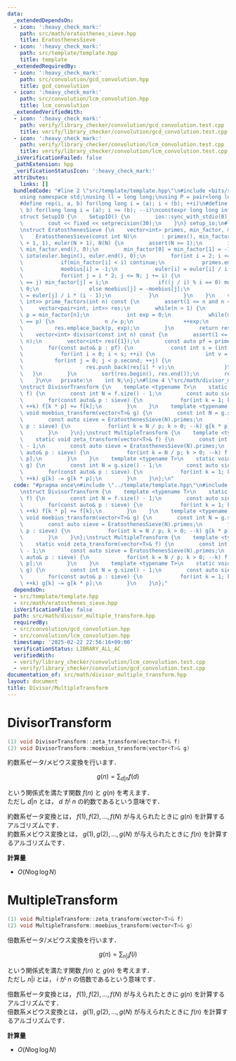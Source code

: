 ```yaml
---
data:
  _extendedDependsOn:
  - icon: ':heavy_check_mark:'
    path: src/math/eratosthenes_sieve.hpp
    title: EratosthenesSieve
  - icon: ':heavy_check_mark:'
    path: src/template/template.hpp
    title: template
  _extendedRequiredBy:
  - icon: ':heavy_check_mark:'
    path: src/convolution/gcd_convolution.hpp
    title: gcd_convolution
  - icon: ':heavy_check_mark:'
    path: src/convolution/lcm_convolution.hpp
    title: lcm_convolution
  _extendedVerifiedWith:
  - icon: ':heavy_check_mark:'
    path: verify/library_checker/convolution/gcd_convolution.test.cpp
    title: verify/library_checker/convolution/gcd_convolution.test.cpp
  - icon: ':heavy_check_mark:'
    path: verify/library_checker/convolution/lcm_convolution.test.cpp
    title: verify/library_checker/convolution/lcm_convolution.test.cpp
  _isVerificationFailed: false
  _pathExtension: hpp
  _verificationStatusIcon: ':heavy_check_mark:'
  attributes:
    links: []
  bundledCode: "#line 2 \"src/template/template.hpp\"\n#include <bits/stdc++.h>\n\
    using namespace std;\nusing ll = long long;\nusing P = pair<long long, long long>;\n\
    #define rep(i, a, b) for(long long i = (a); i < (b); ++i)\n#define rrep(i, a,\
    \ b) for(long long i = (a); i >= (b); --i)\nconstexpr long long inf = 4e18;\n\
    struct SetupIO {\n    SetupIO() {\n        ios::sync_with_stdio(0);\n        cin.tie(0);\n\
    \        cout << fixed << setprecision(30);\n    }\n} setup_io;\n#line 3 \"src/math/eratosthenes_sieve.hpp\"\
    \nstruct EratosthenesSieve {\n    vector<int> primes, min_factor, moebius, euler;\n\
    \    EratosthenesSieve(const int N)\n        : primes(), min_factor(N + 1), moebius(N\
    \ + 1, 1), euler(N + 1), N(N) {\n        assert(N >= 1);\n        iota(min_factor.begin(),\
    \ min_factor.end(), 0);\n        min_factor[0] = min_factor[1] = -1;\n       \
    \ iota(euler.begin(), euler.end(), 0);\n        for(int i = 2; i <= N; ++i) {\n\
    \            if(min_factor[i] < i) continue;\n            primes.emplace_back(i);\n\
    \            moebius[i] = -1;\n            euler[i] = euler[i] / i * (i - 1);\n\
    \            for(int j = i * 2; j <= N; j += i) {\n                if(min_factor[j]\
    \ == j) min_factor[j] = i;\n                if((j / i) % i == 0) moebius[j] =\
    \ 0;\n                else moebius[j] = -moebius[j];\n                euler[j]\
    \ = euler[j] / i * (i - 1);\n            }\n        }\n    }\n    vector<pair<int,\
    \ int>> prime_factors(int n) const {\n        assert(1 <= n and n <= N);\n   \
    \     vector<pair<int, int>> res;\n        while(n > 1) {\n            const int\
    \ p = min_factor[n];\n            int exp = 0;\n            while(min_factor[n]\
    \ == p) {\n                n /= p;\n                ++exp;\n            }\n  \
    \          res.emplace_back(p, exp);\n        }\n        return res;\n    }\n\
    \    vector<int> divisor(const int n) const {\n        assert(1 <= n and n <=\
    \ n);\n        vector<int> res({1});\n        const auto pf = prime_factors(n);\n\
    \        for(const auto& p : pf) {\n            const int s = (int)res.size();\n\
    \            for(int i = 0; i < s; ++i) {\n                int v = 1;\n      \
    \          for(int j = 0; j < p.second; ++j) {\n                    v *= p.first;\n\
    \                    res.push_back(res[i] * v);\n                }\n         \
    \   }\n        }\n        sort(res.begin(), res.end());\n        return res;\n\
    \    }\n\n   private:\n    int N;\n};\n#line 4 \"src/math/divisor_multiple_transform.hpp\"\
    \nstruct DivisorTransform {\n    template <typename T>\n    static void zeta_transform(vector<T>&\
    \ f) {\n        const int N = f.size() - 1;\n        const auto sieve = EratosthenesSieve(N).primes;\n\
    \        for(const auto& p : sieve) {\n            for(int k = 1; k * p <= N;\
    \ ++k) f[k * p] += f[k];\n        }\n    }\n    template <typename T>\n    static\
    \ void moebius_transform(vector<T>& g) {\n        const int N = g.size() - 1;\n\
    \        const auto sieve = EratosthenesSieve(N).primes;\n        for(const auto&\
    \ p : sieve) {\n            for(int k = N / p; k > 0; --k) g[k * p] -= g[k];\n\
    \        }\n    }\n};\nstruct MultipleTransform {\n    template <typename T>\n\
    \    static void zeta_transform(vector<T>& f) {\n        const int N = f.size()\
    \ - 1;\n        const auto sieve = EratosthenesSieve(N).primes;\n        for(const\
    \ auto& p : sieve) {\n            for(int k = N / p; k > 0; --k) f[k] += f[k *\
    \ p];\n        }\n    }\n    template <typename T>\n    static void moebius_transform(vector<T>&\
    \ g) {\n        const int N = g.size() - 1;\n        const auto sieve = EratosthenesSieve(N).primes;\n\
    \        for(const auto& p : sieve) {\n            for(int k = 1; k * p <= N;\
    \ ++k) g[k] -= g[k * p];\n        }\n    }\n};\n"
  code: "#pragma once\n#include \"../template/template.hpp\"\n#include \"./eratosthenes_sieve.hpp\"\
    \nstruct DivisorTransform {\n    template <typename T>\n    static void zeta_transform(vector<T>&\
    \ f) {\n        const int N = f.size() - 1;\n        const auto sieve = EratosthenesSieve(N).primes;\n\
    \        for(const auto& p : sieve) {\n            for(int k = 1; k * p <= N;\
    \ ++k) f[k * p] += f[k];\n        }\n    }\n    template <typename T>\n    static\
    \ void moebius_transform(vector<T>& g) {\n        const int N = g.size() - 1;\n\
    \        const auto sieve = EratosthenesSieve(N).primes;\n        for(const auto&\
    \ p : sieve) {\n            for(int k = N / p; k > 0; --k) g[k * p] -= g[k];\n\
    \        }\n    }\n};\nstruct MultipleTransform {\n    template <typename T>\n\
    \    static void zeta_transform(vector<T>& f) {\n        const int N = f.size()\
    \ - 1;\n        const auto sieve = EratosthenesSieve(N).primes;\n        for(const\
    \ auto& p : sieve) {\n            for(int k = N / p; k > 0; --k) f[k] += f[k *\
    \ p];\n        }\n    }\n    template <typename T>\n    static void moebius_transform(vector<T>&\
    \ g) {\n        const int N = g.size() - 1;\n        const auto sieve = EratosthenesSieve(N).primes;\n\
    \        for(const auto& p : sieve) {\n            for(int k = 1; k * p <= N;\
    \ ++k) g[k] -= g[k * p];\n        }\n    }\n};"
  dependsOn:
  - src/template/template.hpp
  - src/math/eratosthenes_sieve.hpp
  isVerificationFile: false
  path: src/math/divisor_multiple_transform.hpp
  requiredBy:
  - src/convolution/gcd_convolution.hpp
  - src/convolution/lcm_convolution.hpp
  timestamp: '2025-02-22 22:56:16+09:00'
  verificationStatus: LIBRARY_ALL_AC
  verifiedWith:
  - verify/library_checker/convolution/lcm_convolution.test.cpp
  - verify/library_checker/convolution/gcd_convolution.test.cpp
documentation_of: src/math/divisor_multiple_transform.hpp
layout: document
title: Divisor/MultipleTransform
---
```


# DivisorTransform

```cpp
(1) void DivisorTransform::zeta_transform(vector<T>& f)
(2) void DivisorTransform::moebius_transform(vector<T>& g)
```

約数系ゼータ/メビウス変換を行います．

$$g(n) = \sum_{d | n} f(d)$$

という関係式を満たす関数 $f(n)$ と $g(n)$ を考えます．<br>
ただし $d | n$ とは， $d$ が $n$ の約数であるという意味です．

約数系ゼータ変換とは， $f(1), f(2), \dots, f(N)$ が与えられたときに $g(n)$ を計算するアルゴリズムです．<br>
約数系メビウス変換とは， $g(1), g(2), \dots, g(N)$ が与えられたときに $f(n)$ を計算するアルゴリズムです．

**計算量**

- $O(N \log \log N)$

# MultipleTransform

```cpp
(1) void MultipleTransform::zeta_transform(vector<T>& f)
(2) void MultipleTransform::moebius_transform(vector<T>& g)
```

倍数系ゼータ/メビウス変換を行います．

$$g(n) = \sum_{n | i} f(i)$$

という関係式を満たす関数 $f(n)$ と $g(n)$ を考えます．<br>
ただし $n | i$ とは， $i$ が $n$ の倍数であるという意味です．

倍数系ゼータ変換とは， $f(1), f(2), \dots, f(N)$ が与えられたときに $g(n)$ を計算するアルゴリズムです．<br>
倍数系メビウス変換とは， $g(1), g(2), \dots, g(N)$ が与えられたときに $f(n)$ を計算するアルゴリズムです．

**計算量**

- $O(N \log \log N)$